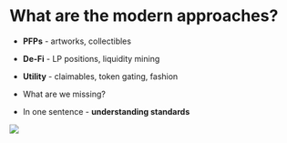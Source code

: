 # What are the modern approaches?

<div grid="~ cols-2 gap-2" m="t-2">


<div>

- **PFPs** - artworks, collectibles

- **De-Fi** - LP positions, liquidity mining

- **Utility** - claimables, token gating, fashion

- What are we missing?

- In one sentence - **understanding standards**

</div>
<div>
  <img border="rounded" src="/anime-draw.gif">
</div>
</div>